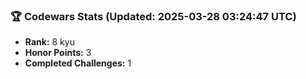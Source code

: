 ### 🏆 Codewars Stats (Updated: 2025-03-28 03:24:47 UTC)

- **Rank:** 8 kyu
- **Honor Points:** 3
- **Completed Challenges:** 1
